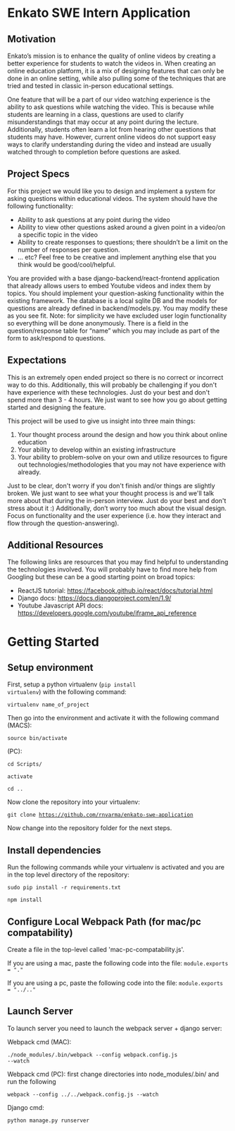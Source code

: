 <h1>Enkato SWE Intern Application</h1>

<h2>Motivation</h2>

Enkato’s mission is to enhance the quality of online videos by creating a better experience for students to watch the videos in. When creating an online education platform, it is a mix of designing features that can only be done in an online setting, while also pulling some of the techniques that are tried and tested in classic in-person educational settings.

One feature that will be a part of our video watching experience is the ability to ask questions while watching the video. This is because while students are learning in a class, questions are used to clarify misunderstandings that may occur at any point during the lecture. Additionally, students often learn a lot from hearing other questions that students may have. However, current online videos do not support easy ways to clarify understanding during the video and instead are usually watched through to completion before questions are asked.

<h2>Project Specs</h2>

For this project we would like you to design and implement a system for asking questions within educational videos. The system should have the following functionality:

* Ability to ask questions at any point during the video
* Ability to view other questions asked around a given point in a video/on a specific topic in the video
* Ability to create responses to questions; there shouldn’t be a limit on the number of responses per question.
* … etc? Feel free to be creative and implement anything else that you think would be good/cool/helpful. 

You are provided with a base django-backend/react-frontend application that already allows users to embed Youtube videos and index them by topics. You should implement your question-asking functionality within the existing framework. The database is a local sqlite DB and the models for questions are already defined in backend/models.py. You may modify these as you see fit. Note: for simplicity we have excluded user login functionality so everything will be done anonymously. There is a field in the question/response table for “name” which you may include as part of the form to ask/respond to questions.

<h2>Expectations</h2>

This is an extremely open ended project so there is no correct or incorrect way to do this. Additionally, this will probably be challenging if you don't have experience with these technologies. Just do your best and don't spend more than 3 - 4 hours. We just want to see how you go about getting started and designing the feature. 

This project will be used to give us insight into three main things:

1. Your thought process around the design and how you think about online education
2. Your ability to develop within an existing infrastructure 
3. Your ability to problem-solve on your own and utilize resources to figure out technologies/methodologies that you may not have experience with already.

Just to be clear, don't worry if you don't finish and/or things are slightly broken. We just want to see what your thought process is and we'll talk more about that during the in-person interview. Just do your best and don't stress about it :) Additionally, don’t worry too much about the visual design. Focus on functionality and the user experience (i.e. how they interact and flow through the question-answering). 

<h2>Additional Resources</h2>

The following links are resources that you may find helpful to understanding the technologies involved. You will probably have to find more help from Googling but these can be a good starting point on broad topics:

* ReactJS tutorial: https://facebook.github.io/react/docs/tutorial.html
* Django docs: https://docs.djangoproject.com/en/1.9/
* Youtube Javascript API docs: https://developers.google.com/youtube/iframe_api_reference

<h1>Getting Started</h1>

<h2>Setup environment</h2>

First, setup a python virtualenv (<code>pip install virtualenv</code>) with the following command:

<code>virtualenv name_of_project</code>

Then go into the environment and activate it with the following command (MACS):

<code>source bin/activate</code>

(PC):

<code>cd Scripts/</code>

<code>activate</code>

<code>cd ..</code>

Now clone the repository into your virtualenv:

<code>git clone https://github.com/rnvarma/enkato-swe-application</code>

Now change into the repository folder for the next steps.

<h2>Install dependencies</h2>

Run the following commands while your virtualenv is activated and you are in the top level directory of the repository:

<code>sudo pip install -r requirements.txt</code>

<code>npm install</code>

<h2>Configure Local Webpack Path (for mac/pc compatability)</h2>

Create a file in the top-level called 'mac-pc-compatability.js'.

If you are using a mac, paste the following code into the file: <code>module.exports = "."</code>

If you are using a pc, paste the following code into the file: <code>module.exports = "../.."</code>

<h2>Launch Server</h2>

To launch server you need to launch the webpack server + django server:

Webpack cmd (MAC): 

<code>./node_modules/.bin/webpack --config webpack.config.js --watch</code>

Webpack cmd (PC): first change directories into node_modules/.bin/ and run the following

<code>webpack --config ../../webpack.config.js --watch</code>

Django cmd: 

<code>python manage.py runserver</code>

